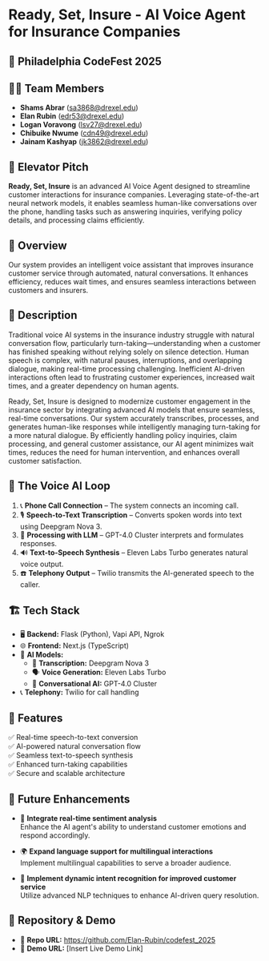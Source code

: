 # Ready, Set, Insure - AI Voice Agent for Insurance Companies

## 🚀 Philadelphia CodeFest 2025

## 👨‍💻 Team Members
- **Shams Abrar** (sa3868@drexel.edu)
- **Elan Rubin** (edr53@drexel.edu)
- **Logan Voravong** (lsv27@drexel.edu)
- **Chibuike Nwume** (cdn49@drexel.edu)
- **Jainam Kashyap** (jk3862@drexel.edu)

## 🎤 Elevator Pitch
**Ready, Set, Insure** is an advanced AI Voice Agent designed to streamline customer interactions for insurance companies. Leveraging state-of-the-art neural network models, it enables seamless human-like conversations over the phone, handling tasks such as answering inquiries, verifying policy details, and processing claims efficiently.

## 📝 Overview
Our system provides an intelligent voice assistant that improves insurance customer service through automated, natural conversations. It enhances efficiency, reduces wait times, and ensures seamless interactions between customers and insurers.

## 📝 Description
Traditional voice AI systems in the insurance industry struggle with natural conversation flow, particularly turn-taking—understanding when a customer has finished speaking without relying solely on silence detection. Human speech is complex, with natural pauses, interruptions, and overlapping dialogue, making real-time processing challenging. Inefficient AI-driven interactions often lead to frustrating customer experiences, increased wait times, and a greater dependency on human agents.

Ready, Set, Insure is designed to modernize customer engagement in the insurance sector by integrating advanced AI models that ensure seamless, real-time conversations. Our system accurately transcribes, processes, and generates human-like responses while intelligently managing turn-taking for a more natural dialogue. By efficiently handling policy inquiries, claim processing, and general customer assistance, our AI agent minimizes wait times, reduces the need for human intervention, and enhances overall customer satisfaction.

## 🔁 The Voice AI Loop
1. 📞 **Phone Call Connection** – The system connects an incoming call.
2. 🎙️ **Speech-to-Text Transcription** – Converts spoken words into text using Deepgram Nova 3.
3. 🧠 **Processing with LLM** – GPT-4.0 Cluster interprets and formulates responses.
4. 🔊 **Text-to-Speech Synthesis** – Eleven Labs Turbo generates natural voice output.
5. ☎️ **Telephony Output** – Twilio transmits the AI-generated speech to the caller.

## 🏗️ Tech Stack
- 🖥️ **Backend:** Flask (Python), Vapi API, Ngrok
- 🌐 **Frontend:** Next.js (TypeScript)
- 🤖 **AI Models:**
  - 📝 **Transcription:** Deepgram Nova 3
  - 🗣️ **Voice Generation:** Eleven Labs Turbo
  - 🤯 **Conversational AI:** GPT-4.0 Cluster
- 📞 **Telephony:** Twilio for call handling

## 🚀 Features
✅ Real-time speech-to-text conversion  
✅ AI-powered natural conversation flow  
✅ Seamless text-to-speech synthesis  
✅ Enhanced turn-taking capabilities  
✅ Secure and scalable architecture  

## 🔮 Future Enhancements

- 🎯 **Integrate real-time sentiment analysis**  
  Enhance the AI agent's ability to understand customer emotions and respond accordingly.

- 🌍 **Expand language support for multilingual interactions**  
  Implement multilingual capabilities to serve a broader audience.

- 🧠 **Implement dynamic intent recognition for improved customer service**  
  Utilize advanced NLP techniques to enhance AI-driven query resolution.

## 📂 Repository & Demo

- 📌 **Repo URL:** https://github.com/Elan-Rubin/codefest_2025 
- 🎥 **Demo URL:** [Insert Live Demo Link]
